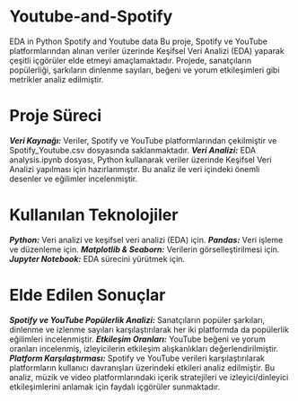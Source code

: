 # Youtube-and-Spotify
EDA in Python Spotify and Youtube data
Bu proje, Spotify ve YouTube platformlarından alınan veriler üzerinde Keşifsel Veri Analizi (EDA) yaparak çeşitli içgörüler elde etmeyi amaçlamaktadır. Projede, sanatçıların popülerliği, şarkıların dinlenme sayıları, beğeni ve yorum etkileşimleri gibi metrikler analiz edilmiştir.

<h1 style:"10">Proje Süreci</h1>


***Veri Kaynağı:*** Veriler, Spotify ve YouTube platformlarından çekilmiştir ve Spotify_Youtube.csv dosyasında saklanmaktadır.
***Veri Analizi:*** EDA analysis.ipynb dosyası, Python kullanarak veriler üzerinde Keşifsel Veri Analizi yapılması için hazırlanmıştır. Bu analiz ile veri içindeki önemli desenler ve eğilimler incelenmiştir.

<h1 style:"10">Kullanılan Teknolojiler</h1>

***Python:*** Veri analizi ve keşifsel veri analizi (EDA) için.
***Pandas:*** Veri işleme ve düzenleme için.
***Matplotlib & Seaborn:*** Verilerin görselleştirilmesi için.
***Jupyter Notebook:*** EDA sürecini yürütmek için.

<h1 style:"10">Elde Edilen Sonuçlar</h1>

***Spotify ve YouTube Popülerlik Analizi:*** Sanatçıların popüler şarkıları, dinlenme ve izlenme sayıları karşılaştırılarak her iki platformda da popülerlik eğilimleri incelenmiştir.
***Etkileşim Oranları:*** YouTube beğeni ve yorum oranları incelenmiş, izleyicilerin etkileşim alışkanlıkları değerlendirilmiştir.
***Platform Karşılaştırması:*** Spotify ve YouTube verileri karşılaştırılarak platformların kullanıcı davranışları üzerindeki etkileri analiz edilmiştir.
Bu analiz, müzik ve video platformlarındaki içerik stratejileri ve izleyici/dinleyici etkileşimlerini anlamak için faydalı içgörüler sunmaktadır.
